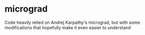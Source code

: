 # micrograd
Code heavily relied on Andrej Karpathy's micrograd, but with some modifications that hopefully make it even easier to understand
